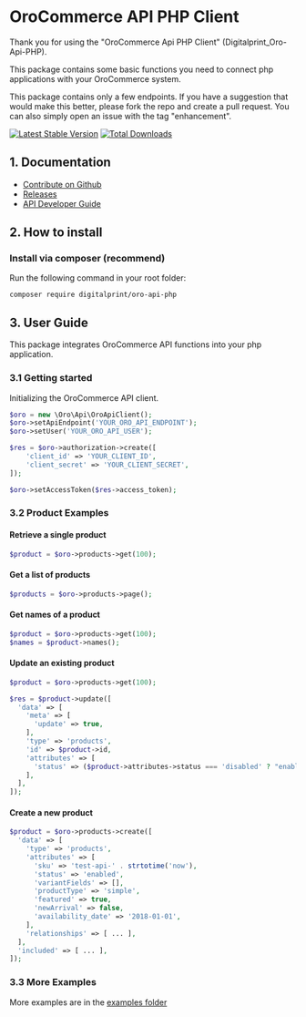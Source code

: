 # OroCommerce API PHP Client

Thank you for using the "OroCommerce Api PHP Client" (Digitalprint_Oro-Api-PHP).

This package contains some basic functions you need to connect php applications with your OroCommerce system. 

This package contains only a few endpoints. If you have a suggestion that would make this better, please fork the repo and create a pull request. You can also simply open an issue with the tag "enhancement".

[![Latest Stable Version](http://poser.pugx.org/digitalprint/oro-api-php/v)](https://packagist.org/packages/digitalprint/oro-api-php) [![Total Downloads](http://poser.pugx.org/digitalprint/oro-api-php/downloads)](https://packagist.org/packages/digitalprint/oro-api-php)

## 1. Documentation

- [Contribute on Github](https://github.com/digitalprint/oro-api-php)
- [Releases](https://github.com/digitalprint/oro-api-php/releases)
- [API Developer Guide](https://doc.oroinc.com/backend/api/)

## 2. How to install

### Install via composer (recommend)

Run the following command in your root folder:

```
composer require digitalprint/oro-api-php
```

## 3. User Guide

This package integrates OroCommerce API functions into your php application.

### 3.1 Getting started

Initializing the OroCommerce API client.

```php
$oro = new \Oro\Api\OroApiClient();
$oro->setApiEndpoint('YOUR_ORO_API_ENDPOINT');
$oro->setUser('YOUR_ORO_API_USER');

$res = $oro->authorization->create([
    'client_id' => 'YOUR_CLIENT_ID',
    'client_secret' => 'YOUR_CLIENT_SECRET',
]);

$oro->setAccessToken($res->access_token);
``` 

### 3.2 Product Examples

#### Retrieve a single product
```php
$product = $oro->products->get(100);
``` 

#### Get a list of products
```php
$products = $oro->products->page();
``` 

#### Get names of a product
```php
$product = $oro->products->get(100);
$names = $product->names();
``` 

#### Update an existing product
```php
$product = $oro->products->get(100);

$res = $product->update([
  'data' => [
    'meta' => [
      'update' => true,
    ],
    'type' => 'products',
    'id' => $product->id,
    'attributes' => [
      'status' => ($product->attributes->status === 'disabled' ? "enabled" : "disabled"),
    ],
  ],
]);
``` 

#### Create a new product
```php
$product = $oro->products->create([
  'data' => [
    'type' => 'products',
    'attributes' => [
      'sku' => 'test-api-' . strtotime('now'),
      'status' => 'enabled',
      'variantFields' => [],
      'productType' => 'simple',
      'featured' => true,
      'newArrival' => false,
      'availability_date' => '2018-01-01',
    ],
    'relationships' => [ ... ],
  ],
  'included' => [ ... ],
]);
``` 

### 3.3 More Examples

More examples are in the [examples folder](examples)


